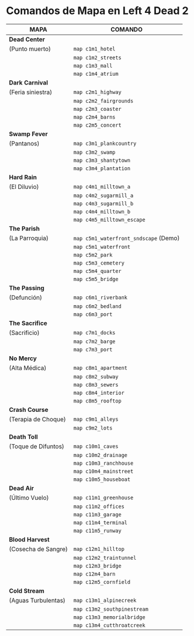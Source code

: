 # Comandos de Mapa en Left 4 Dead 2

| **MAPA**                | **COMANDO**           |
|-------------------------|------------------------|
| **Dead Center**         |                        |
| (Punto muerto)          | `map c1m1_hotel`       |
|                         | `map c1m2_streets`     |
|                         | `map c1m3_mall`        |
|                         | `map c1m4_atrium`      |
| **Dark Carnival**       |                        |
| (Feria siniestra)       | `map c2m1_highway`     |
|                         | `map c2m2_fairgrounds` |
|                         | `map c2m3_coaster`     |
|                         | `map c2m4_barns`       |
|                         | `map c2m5_concert`     |
| **Swamp Fever**         |                        |
| (Pantanos)              | `map c3m1_plankcountry`|
|                         | `map c3m2_swamp`       |
|                         | `map c3m3_shantytown`  |
|                         | `map c3m4_plantation`  |
| **Hard Rain**           |                        |
| (El Diluvio)            | `map c4m1_milltown_a`  |
|                         | `map c4m2_sugarmill_a` |
|                         | `map c4m3_sugarmill_b` |
|                         | `map c4m4_milltown_b`  |
|                         | `map c4m5_milltown_escape` |
| **The Parish**          |                        |
| (La Parroquia)          | `map c5m1_waterfront_sndscape` (Demo) |
|                         | `map c5m1_waterfront` |
|                         | `map c5m2_park`        |
|                         | `map c5m3_cemetery`    |
|                         | `map c5m4_quarter`     |
|                         | `map c5m5_bridge`      |
| **The Passing**         |                        |
| (Defunción)             | `map c6m1_riverbank`   |
|                         | `map c6m2_bedland`     |
|                         | `map c6m3_port`        |
| **The Sacrifice**       |                        |
| (Sacrificio)            | `map c7m1_docks`       |
|                         | `map c7m2_barge`       |
|                         | `map c7m3_port`        |
| **No Mercy**            |                        |
| (Alta Médica)           | `map c8m1_apartment`   |
|                         | `map c8m2_subway`      |
|                         | `map c8m3_sewers`      |
|                         | `map c8m4_interior`    |
|                         | `map c8m5_rooftop`     |
| **Crash Course**        |                        |
| (Terapia de Choque)     | `map c9m1_alleys`      |
|                         | `map c9m2_lots`        |
| **Death Toll**          |                        |
| (Toque de Difuntos)     | `map c10m1_caves`      |
|                         | `map c10m2_drainage`   |
|                         | `map c10m3_ranchhouse` |
|                         | `map c10m4_mainstreet` |
|                         | `map c10m5_houseboat`  |
| **Dead Air**            |                        |
| (Último Vuelo)          | `map c11m1_greenhouse` |
|                         | `map c11m2_offices`    |
|                         | `map c11m3_garage`     |
|                         | `map c11m4_terminal`   |
|                         | `map c11m5_runway`     |
| **Blood Harvest**       |                        |
| (Cosecha de Sangre)     | `map c12m1_hilltop`    |
|                         | `map c12m2_traintunnel`|
|                         | `map c12m3_bridge`     |
|                         | `map c12m4_barn`       |
|                         | `map c12m5_cornfield`  |
| **Cold Stream**         |                        |
| (Aguas Turbulentas)     | `map c13m1_alpinecreek`|
|                         | `map c13m2_southpinestream` |
|                         | `map c13m3_memorialbridge` |
|                         | `map c13m4_cutthroatcreek` |
